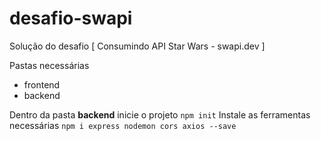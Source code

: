 # desafio-swapi
Solução do desafio [ Consumindo API Star Wars - swapi.dev ]

Pastas necessárias 
- frontend
- backend

Dentro da pasta **backend** inicie o projeto 
`npm init`
Instale as ferramentas necessárias
`npm i express nodemon cors axios --save`
